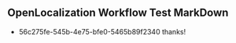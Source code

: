 ## OpenLocalization Workflow Test MarkDown
* 56c275fe-545b-4e75-bfe0-5465b89f2340 thanks!

<!--HONumber=Jul16_HO5-->


